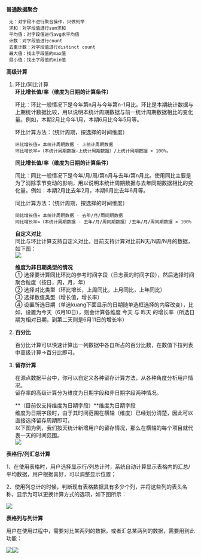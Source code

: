 **普通数据聚合**

```
 无：对字段不进行聚合操作，只做列举
 求和：对字段值进行sum求和
 平均值：对字段值进行avg求平均值
 计数：对字段值进行count
 去重计数：对字段值进行distinct count
 最大值：找出字段值的max值
 最小值：找出字段值的min值

```

**高级计算**

1. 环比/同比计算  
   **环比增长值/率（维度为日期的计算条件）**

   环比：环比一般情况下是今年第n月与今年第n-1月比。环比是本期统计数据与上期统计数据比较，用以说明本统计周期数据与前一统计周期数据相比的变化量。例如，本期2月比今年1月，本期6月比今年5月等。

   环比计算方法：（统计周期，按选择的时间维度）

   ```
   环比增长值= 本统计周期数据 - 上统计周期数据
   环比增长率=（本统计周期数据-上统计周期数据）/上统计周期数据 × 100%。

   ```

   **同比增长值/率（维度为日期的计算条件）**

   同比：同比一般情况下是今年/月/周/第n月与去年/第n月比。使用同比主要是为了消除季节变动的影响，用以说明本统计周期数据与去年同期数据相比的变化量。例如：本期2月比去年2月，本期6月比去年6月等。

   同比计算方法：（统计周期，按选择的时间维度）

   ```
   同比增长值= 本统计周期数据 - 去年/月/周同期数据
   同比增长率=（本统计周期数据 - 去年/月/周同期数据）/去年/月/周同期数据 × 100%

   ```

   **自定义对比**  
   同比与环比计算支持自定义对比，目前支持计算对比前N天/N周/N月的数据，如下图：  
   ![](http://help.yangjiangs.top/assets/15019135571032.png)

   **维度为非日期类型的情况**  
   ① 选择要计算同比环比的参考时间字段（日志表的时间字段），然后选择时间聚合粒度（按日，周，月，年）  
   ② 选择对比类型（环比增长，上周同比，上月同比，上年同比）  
   ③ 选择数值类型（增长值，增长率）  
   ④ 设置所选日期（单选kuang下面显示的日期随单选框选择的内容改变），比如，设置为今天（6月10日），则会计算各维度 今天 与 昨天 的增长率（所选日期为相对日期，到第二天则是6月11日的增长率）

2. **百分比**

   百分比计算可以快速计算出一列数据中各自所占的百分比数，在数值下拉列表中高级计算-&gt;百分比即可。

3. **留存计算**

   在源点数据平台中，你可以自定义各种留存计算方法，从各种角度分析用户情况。  
   留存率的高级计算分为维度为日期字段和非日期字段两种情况。

   **（目前仅支持维度为日期字段）**维度为日期字段  
   维度为日期字段时，由于其时间范围在横轴（维度）已经划分清楚，因此可以直接选择留存周期即可。  
   以下图为例，我们按天统计新增用户的留存情况，那么在横轴的每个项目就代表一天的时间范围。  
   ![](http://help.yangjiangs.top/assets/%E7%95%99%E5%AD%98%E8%AE%A1%E7%AE%97.gif)

**表格行/列汇总计算**

1、在使用表格时，用户选择显示行/列总计时，系统自动计算显示表格内的汇总/平均数据，用户根据喜好，可以调整显示位置；

2、使用列总计的时候，判断现有表格数据具有多少个列，并将这些列的表头名称，显示为可以更换计算方式的选项，如下图所示：

![](http://help.yangjiangs.top/assets/%E8%A1%A8%E6%A0%BC%E7%B1%BB%E5%9E%8B.png)

**表格列与列计算**

用户在使用过程中，需要对比某两列的数据，或者汇总某两列的数据，需要用到此功能：

![](http://help.yangjiangs.top/assets/%E8%A1%A8%E6%A0%BC%E5%88%97%E8%AE%A1%E7%AE%97.png)![](http://help.yangjiangs.top/assets/%E8%A1%A8%E6%A0%BC%E5%88%97%E8%AE%A1%E7%AE%972.png)

